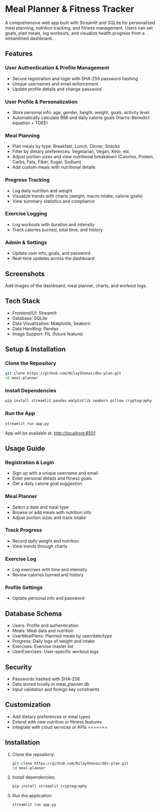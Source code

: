 # Meal Planner & Fitness Tracker

A comprehensive web app built with Streamlit and SQLite for personalized meal planning, nutrition tracking, and fitness management. Users can set goals, plan meals, log workouts, and visualize health progress from a streamlined dashboard.

## Features

### User Authentication & Profile Management

- Secure registration and login with SHA-256 password hashing
- Unique usernames and email enforcement
- Update profile details and change password

### User Profile & Personalization

- Store personal info: age, gender, height, weight, goals, activity level
- Automatically calculate BMI and daily calorie goals (Harris-Benedict equation + TDEE)

### Meal Planning

- Plan meals by type: Breakfast, Lunch, Dinner, Snacks
- Filter by dietary preferences: Vegetarian, Vegan, Keto, etc.
- Adjust portion sizes and view nutritional breakdown (Calories, Protein, Carbs, Fats, Fiber, Sugar, Sodium)
- Add custom meals with nutritional details

### Progress Tracking

- Log daily nutrition and weight
- Visualize trends with charts (weight, macro intake, calorie goals)
- View summary statistics and compliance

### Exercise Logging

- Log workouts with duration and intensity
- Track calories burned, total time, and history

### Admin & Settings

- Update user info, goals, and password
- Real-time updates across the dashboard

## Screenshots

Add images of the dashboard, meal planner, charts, and workout logs.

## Tech Stack

- Frontend/UI: Streamlit
- Database: SQLite
- Data Visualization: Matplotlib, Seaborn
- Data Handling: Pandas
- Image Support: PIL (future feature)

## Setup & Installation

### Clone the Repository

```bash
git clone https://github.com/NilayShenai/dbs-plan.git
cd meal-planner
```

### Install Dependencies

```bash
pip install streamlit pandas matplotlib seaborn pillow cryptography
```

### Run the App

```bash
streamlit run app.py
```

App will be available at: [http://localhost:8501](http://localhost:8501)

## Usage Guide

### Registration & Login

- Sign up with a unique username and email
- Enter personal details and fitness goals
- Get a daily calorie goal suggestion

### Meal Planner

- Select a date and meal type
- Browse or add meals with nutrition info
- Adjust portion sizes and track intake

### Track Progress

- Record daily weight and nutrition
- View trends through charts

### Exercise Log

- Log exercises with time and intensity
- Review calories burned and history

### Profile Settings

- Update personal info and password

## Database Schema

- Users: Profile and authentication
- Meals: Meal data and nutrition
- UserMealPlans: Planned meals by user/date/type
- Progress: Daily logs of weight and intake
- Exercises: Exercise master list
- UserExercises: User-specific workout logs

## Security

- Passwords hashed with SHA-256
- Data stored locally in meal\_planner.db
- Input validation and foreign key constraints

## Customization

- Add dietary preferences or meal types
- Extend with new nutrition or fitness features
- Integrate with cloud services or APIs
=======
## Installation
1. Clone the repository:
   ```sh
   git clone https://github.com/NilayShenai/dbs-plan.git
   cd meal-planner
   ```
2. Install dependencies:
   ```sh
   pip install streamlit cryptography
   ```
3. Run the application:
   ```sh
   streamlit run app.py
   ```

